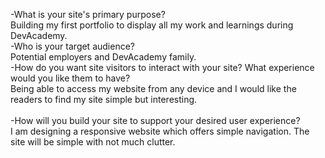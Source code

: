 -What is your site's primary purpose?<br>
    Building my first portfolio to display all my work and learnings during DevAcademy.<br>
-Who is your target audience?<br>
    Potential employers and DevAcademy family.<br>
-How do you want site visitors to interact with your site? What experience would you like them to have?<br>
    Being able to access my website from any device and I would like the readers to find my site simple but interesting.<br>   
-How will you build your site to support your desired user experience?<br>
    I am designing a responsive website which offers simple navigation.
    The site will be simple with not much clutter.